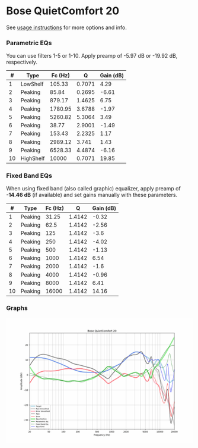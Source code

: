 # Bose QuietComfort 20
See [usage instructions](https://github.com/jaakkopasanen/AutoEq#usage) for more options and info.

### Parametric EQs
You can use filters 1-5 or 1-10. Apply preamp of -5.97 dB or -19.92 dB, respectively.

|   # | Type      |   Fc (Hz) |      Q |   Gain (dB) |
|-----|-----------|-----------|--------|-------------|
|   1 | LowShelf  |    105.33 | 0.7071 |        4.29 |
|   2 | Peaking   |     85.84 | 0.2695 |       -6.61 |
|   3 | Peaking   |    879.17 | 1.4625 |        6.75 |
|   4 | Peaking   |   1780.95 | 3.6788 |       -1.97 |
|   5 | Peaking   |   5260.82 | 5.3064 |        3.49 |
|   6 | Peaking   |     38.77 | 2.9001 |       -1.49 |
|   7 | Peaking   |    153.43 | 2.2325 |        1.17 |
|   8 | Peaking   |   2989.12 | 3.741  |        1.43 |
|   9 | Peaking   |   6528.33 | 4.4874 |       -6.16 |
|  10 | HighShelf |  10000    | 0.7071 |       19.85 |

### Fixed Band EQs
When using fixed band (also called graphic) equalizer, apply preamp of **-14.46 dB** (if available) and set gains manually with these parameters.

|   # | Type    |   Fc (Hz) |      Q |   Gain (dB) |
|-----|---------|-----------|--------|-------------|
|   1 | Peaking |     31.25 | 1.4142 |       -0.32 |
|   2 | Peaking |     62.5  | 1.4142 |       -2.56 |
|   3 | Peaking |    125    | 1.4142 |       -3.6  |
|   4 | Peaking |    250    | 1.4142 |       -4.02 |
|   5 | Peaking |    500    | 1.4142 |       -1.13 |
|   6 | Peaking |   1000    | 1.4142 |        6.54 |
|   7 | Peaking |   2000    | 1.4142 |       -1.6  |
|   8 | Peaking |   4000    | 1.4142 |       -0.96 |
|   9 | Peaking |   8000    | 1.4142 |        6.41 |
|  10 | Peaking |  16000    | 1.4142 |       14.16 |

### Graphs
![](./Bose%20QuietComfort%2020.png)
